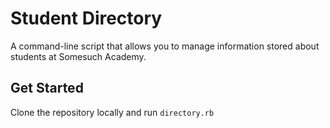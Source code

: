 # Student Directory

A command-line script that allows you to manage information stored about students at Somesuch Academy.

## Get Started

Clone the repository locally and run `directory.rb`
